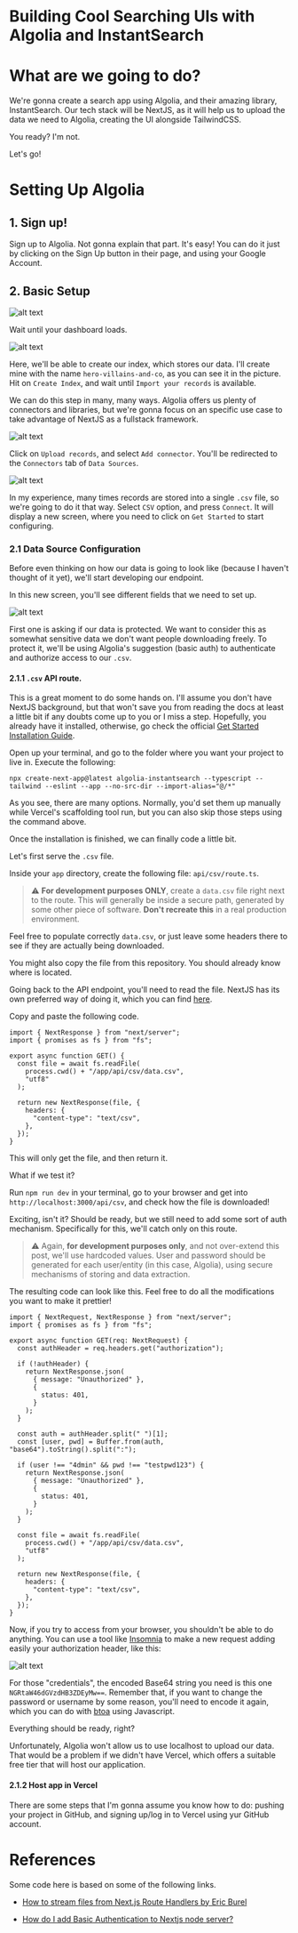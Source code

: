 # Building Cool Searching UIs with Algolia and InstantSearch

# What are we going to do?

We're gonna create a search app using Algolia, and their amazing library, InstantSearch. Our tech stack will be NextJS, as it will help us to upload the data we need to Algolia, creating the UI alongside TailwindCSS.

You ready? I'm not.

Let's go!

# Setting Up Algolia

## 1. Sign up!

Sign up to Algolia. Not gonna explain that part. It's easy! You can do it just by clicking on the Sign Up button in their page, and using your Google Account.

## 2. Basic Setup

![alt text](blog/images/image.png)

Wait until your dashboard loads.

![alt text](blog/images/image-2.png)

Here, we'll be able to create our index, which stores our data. I'll create mine with the name `hero-villains-and-co`, as you can see it in the picture. Hit on `Create Index`, and wait until `Import your records` is available.

We can do this step in many, many ways. Algolia offers us plenty of connectors and libraries, but we're gonna focus on an specific use case to take advantage of NextJS as a fullstack framework.

![alt text](blog/images/image-1.png)

Click on `Upload records`, and select `Add connector`. You'll be redirected to the `Connectors` tab of `Data Sources`.

![alt text](blog/images/image-3.png)

In my experience, many times records are stored into a single `.csv` file, so we're going to do it that way. Select `CSV` option, and press `Connect`. It will display a new screen, where you need to click on `Get Started` to start configuring.

### 2.1 Data Source Configuration

Before even thinking on how our data is going to look like (because I haven't thought of it yet), we'll start developing our endpoint.

In this new screen, you'll see different fields that we need to set up.

![alt text](blog/images/image-4.png)

First one is asking if our data is protected. We want to consider this as somewhat sensitive data we don't want people downloading freely. To protect it, we'll be using Algolia's suggestion (basic auth) to authenticate and authorize access to our `.csv`.

#### 2.1.1 `.csv` API route.

This is a great moment to do some hands on. I'll assume you don't have NextJS background, but that won't save you from reading the docs at least a little bit if any doubts come up to you or I miss a step. Hopefully, you already have it installed, otherwise, go check the official [Get Started Installation Guide](https://nextjs.org/docs/getting-started/installation).

Open up your terminal, and go to the folder where you want your project to live in. Execute the following:

```
npx create-next-app@latest algolia-instantsearch --typescript --tailwind --eslint --app --no-src-dir --import-alias="@/*"
```

As you see, there are many options. Normally, you'd set them up manually while Vercel's scaffolding tool run, but you can also skip those steps using the command above.

Once the installation is finished, we can finally code a little bit.

Let's first serve the `.csv` file.

Inside your `app` directory, create the following file: `api/csv/route.ts`.

> ⚠️ **For development purposes ONLY**, create a `data.csv` file right next to the route. This will generally be inside a secure path, generated by some other piece of software. **Don't recreate this** in a real production environment.

Feel free to populate correctly `data.csv`, or just leave some headers there to see if they are actually being downloaded.

You might also copy the file from this repository. You should already know where is located.

Going back to the API endpoint, you'll need to read the file. NextJS has its own preferred way of doing it, which you can find [here](https://vercel.com/guides/loading-static-file-nextjs-api-route).

Copy and paste the following code.

```
import { NextResponse } from "next/server";
import { promises as fs } from "fs";

export async function GET() {
  const file = await fs.readFile(
    process.cwd() + "/app/api/csv/data.csv",
    "utf8"
  );

  return new NextResponse(file, {
    headers: {
      "content-type": "text/csv",
    },
  });
}
```

This will only get the file, and then return it.

What if we test it?

Run `npm run dev` in your terminal, go to your browser and get into `http://localhost:3000/api/csv`, and check how the file is downloaded!

Exciting, isn't it? Should be ready, but we still need to add some sort of auth mechanism. Specifically for this, we'll catch only on this route.

> ⚠️ Again, **for development purposes only**, and not over-extend this post, we'll use hardcoded values. User and password should be generated for each user/entity (in this case, Algolia), using secure mechanisms of storing and data extraction.

The resulting code can look like this. Feel free to do all the modifications you want to make it prettier!

```
import { NextRequest, NextResponse } from "next/server";
import { promises as fs } from "fs";

export async function GET(req: NextRequest) {
  const authHeader = req.headers.get("authorization");

  if (!authHeader) {
    return NextResponse.json(
      { message: "Unauthorized" },
      {
        status: 401,
      }
    );
  }

  const auth = authHeader.split(" ")[1];
  const [user, pwd] = Buffer.from(auth, "base64").toString().split(":");

  if (user !== "4dmin" && pwd !== "testpwd123") {
    return NextResponse.json(
      { message: "Unauthorized" },
      {
        status: 401,
      }
    );
  }

  const file = await fs.readFile(
    process.cwd() + "/app/api/csv/data.csv",
    "utf8"
  );

  return new NextResponse(file, {
    headers: {
      "content-type": "text/csv",
    },
  });
}
```

Now, if you try to access from your browser, you shouldn't be able to do anything. You can use a tool like [Insomnia](https://insomnia.rest/download) to make a new request adding easily your authorization header, like this:

![alt text](blog/images/image-5.png)

For those "credentials", the encoded Base64 string you need is this one `NGRtaW46dGVzdHB3ZDEyMw==`. Remember that, if you want to change the password or username by some reason, you'll need to encode it again, which you can do with [btoa](https://developer.mozilla.org/en-US/docs/Web/API/btoa) using Javascript.

Everything should be ready, right?

Unfortunately, Algolia won't allow us to use localhost to upload our data. That would be a problem if we didn't have Vercel, which offers a suitable free tier that will host our application.

#### 2.1.2 Host app in Vercel

There are some steps that I'm gonna assume you know how to do: pushing your project in GitHub, and signing up/log in to Vercel using yur GitHub account.

# References

Some code here is based on some of the following links.

- [How to stream files from Next.js Route Handlers by Eric Burel](https://www.ericburel.tech/blog/nextjs-stream-files)

- [How do I add Basic Authentication to Nextjs node server?](https://stackoverflow.com/questions/64316886/how-do-i-add-basic-authentication-to-nextjs-node-server)
